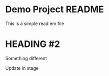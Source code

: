 # Demo Project README

This is a simple read em file

# HEADING #2


Something different

Update in stage
